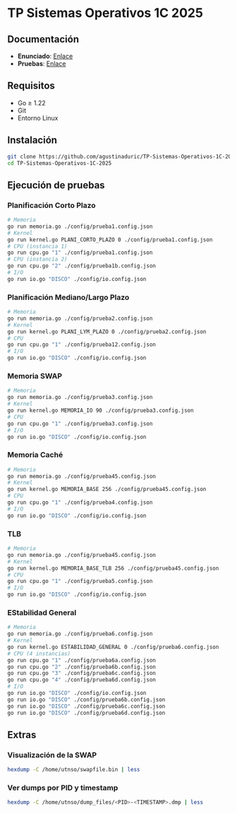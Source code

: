 # TP Sistemas Operativos 1C 2025


## Documentación

- **Enunciado**: [Enlace](https://docs.google.com/document/d/1zoFRoBn9QAfYSr0tITsL3PD6DtPzO2sq9AtvE8NGrkc/edit?tab=t.0)
- **Pruebas**: [Enlace](https://docs.google.com/document/d/13XPliZvUBtYjaRfuVUGHWbYX8LBs8s3TDdaDa9MFr_I/edit?tab=t.0)

## Requisitos

- Go ≥ 1.22
- Git
- Entorno Linux

## Instalación

```bash
git clone https://github.com/agustinaduric/TP-Sistemas-Operativos-1C-2025.git
cd TP-Sistemas-Operativos-1C-2025
```
## Ejecución de pruebas

### Planificación Corto Plazo

```bash
# Memoria
go run memoria.go ./config/prueba1.config.json
# Kernel
go run kernel.go PLANI_CORTO_PLAZO 0 ./config/prueba1.config.json
# CPU (instancia 1)
go run cpu.go "1" ./config/prueba1.config.json
# CPU (instancia 2)
go run cpu.go "2" ./config/prueba1b.config.json
# I/O
go run io.go "DISCO" ./config/io.config.json
```

### Planificación Mediano/Largo Plazo

```bash
# Memoria
go run memoria.go ./config/prueba2.config.json
# Kernel
go run kernel.go PLANI_LYM_PLAZO 0 ./config/prueba2.config.json
# CPU
go run cpu.go "1" ./config/prueba12.config.json
# I/O
go run io.go "DISCO" ./config/io.config.json
```

### Memoria SWAP

```bash
# Memoria
go run memoria.go ./config/prueba3.config.json
# Kernel
go run kernel.go MEMORIA_IO 90 ./config/prueba3.config.json
# CPU
go run cpu.go "1" ./config/prueba3.config.json
# I/O
go run io.go "DISCO" ./config/io.config.json
```

### Memoria Caché

```bash
# Memoria
go run memoria.go ./config/prueba45.config.json
# Kernel
go run kernel.go MEMORIA_BASE 256 ./config/prueba45.config.json
# CPU
go run cpu.go "1" ./config/prueba4.config.json
# I/O
go run io.go "DISCO" ./config/io.config.json
```

### TLB

```bash
# Memoria
go run memoria.go ./config/prueba45.config.json
# Kernel
go run kernel.go MEMORIA_BASE_TLB 256 ./config/prueba45.config.json
# CPU
go run cpu.go "1" ./config/prueba5.config.json
# I/O
go run io.go "DISCO" ./config/io.config.json
```

### EStabilidad General

```bash
# Memoria
go run memoria.go ./config/prueba6.config.json
# Kernel
go run kernel.go ESTABILIDAD_GENERAL 0 ./config/prueba6.config.json
# CPU (4 instancias)
go run cpu.go "1" ./config/prueba6a.config.json
go run cpu.go "2" ./config/prueba6b.config.json
go run cpu.go "3" ./config/prueba6c.config.json
go run cpu.go "4" ./config/prueba6d.config.json
# I/O
go run io.go "DISCO" ./config/io.config.json
go run io.go "DISCO" ./config/prueba6b.config.json
go run io.go "DISCO" ./config/prueba6c.config.json
go run io.go "DISCO" ./config/prueba6d.config.json
```

## Extras

### Visualización de la SWAP

```bash
hexdump -C /home/utnso/swapfile.bin | less
```

### Ver dumps por PID y timestamp

```bash
hexdump -C /home/utnso/dump_files/<PID>-<TIMESTAMP>.dmp | less
```